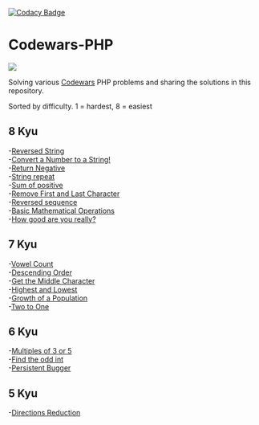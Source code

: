 [![Codacy Badge](https://api.codacy.com/project/badge/Grade/b0cd3c35ac394745958dd1b803cafe95)](https://www.codacy.com/manual/w3bdesign/Codewars-PHP?utm_source=github.com&amp;utm_medium=referral&amp;utm_content=w3bdesign/Codewars-PHP&amp;utm_campaign=Badge_Grade)

# Codewars-PHP
<img src="https://www.codewars.com/users/w3bdesign/badges/large">

Solving various <a href="http://www.codewars.com">Codewars</a> PHP problems and sharing the solutions in this repository.
 
Sorted by difficulty. 1 = hardest, 8 = easiest
 
## 8 Kyu
-<a href="https://www.codewars.com/kata/57eae20f5500ad98e50002c5">Reversed String</a><br/>
-<a href="https://www.codewars.com/kata/5265326f5fda8eb1160004c8">Convert a Number to a String!</a><br/>
-<a href="https://www.codewars.com/kata/55685cd7ad70877c23000102">Return Negative</a><br/>
-<a href="https://www.codewars.com/kata/57a0e5c372292dd76d000d7e">String repeat</a><br/>
-<a href="https://www.codewars.com/kata/5715eaedb436cf5606000381">Sum of positive</a><br/>
-<a href="https://www.codewars.com/kata/56bc28ad5bdaeb48760009b0">Remove First and Last Character</a><br/>
-<a href="https://www.codewars.com/kata/5a00e05cc374cb34d100000d">Reversed sequence </a><br/>
-<a href="https://www.codewars.com/kata/57356c55867b9b7a60000bd7">Basic Mathematical Operations</a> <br/>
-<a href="https://www.codewars.com/kata/5601409514fc93442500010b">How good are you really?</a>
 
## 7 Kyu
-<a href="https://www.codewars.com/kata/54ff3102c1bad923760001f3">Vowel Count</a><br/>
-<a href="https://www.codewars.com/kata/5467e4d82edf8bbf40000155">Descending Order</a><br/>
-<a href="https://www.codewars.com/kata/56747fd5cb988479af000028">Get the Middle Character</a><br/>
-<a href="https://www.codewars.com/kata/554b4ac871d6813a03000035">Highest and Lowest</a><br/>
-<a href="https://www.codewars.com/kata/563b662a59afc2b5120000c6">Growth of a Population</a><br/>
-<a href="https://www.codewars.com/kata/5656b6906de340bd1b0000ac">Two to One</a>
 
## 6 Kyu
-<a href="https://www.codewars.com/kata/514b92a657cdc65150000006">Multiples of 3 or 5</a><br/>
-<a href="https://www.codewars.com/kata/54da5a58ea159efa38000836">Find the odd int</a><br/>
-<a href="https://www.codewars.com/kata/persistent-bugger/">Persistent Bugger</a>
 
## 5 Kyu
-<a href="https://www.codewars.com/kata/550f22f4d758534c1100025a">Directions Reduction</a><br/>
